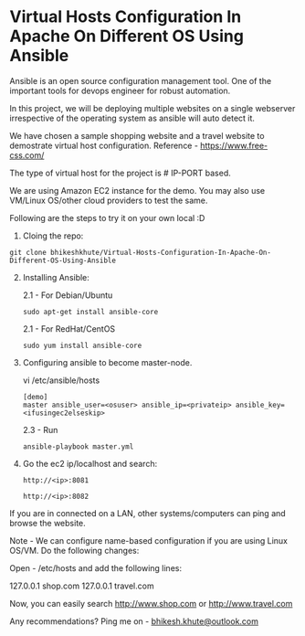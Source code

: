 # Virtual Hosts Configuration In Apache On Different OS Using Ansible

Ansible is an open source configuration management tool. One of the important tools for devops engineer for robust automation. 

In this project, we will be deploying multiple websites on a single webserver irrespective of the operating system as ansible will auto detect it. 

We have chosen a sample shopping website and a travel website to demostrate virtual host configuration. Reference - https://www.free-css.com/

The type of virtual host for the project is # IP-PORT based. 

We are using Amazon EC2 instance for the demo. You may also use VM/Linux OS/other cloud providers to test the same.

Following are the steps to try it on your own local :D 
1. Cloing the repo:

``` 
git clone bhikeshkhute/Virtual-Hosts-Configuration-In-Apache-On-Different-OS-Using-Ansible
```
2. Installing Ansible:

	2.1 - For Debian/Ubuntu 
	
	```sudo apt-get install ansible-core```
		 
	2.1 - For RedHat/CentOS 
	
	```sudo yum install ansible-core```

3. Configuring ansible to become master-node.

	vi /etc/ansible/hosts
	```
	[demo]
	master ansible_user=<osuser> ansible_ip=<privateip> ansible_key=<ifusingec2elseskip>
	```
	2.3 -	Run 	
	```
	ansible-playbook master.yml
	```

4. Go the ec2 ip/localhost and search:

	```http://<ip>:8081```

	```http://<ip>:8082```

If you are in connected on a LAN, other systems/computers can ping and browse the website.

Note - We can configure name-based configuration if you are using Linux OS/VM. Do the following changes:

Open - /etc/hosts and add the following lines:

127.0.0.1 shop.com
127.0.0.1 travel.com

Now, you can easily search http://www.shop.com or http://www.travel.com
	
Any recommendations? Ping me on - bhikesh.khute@outlook.com



